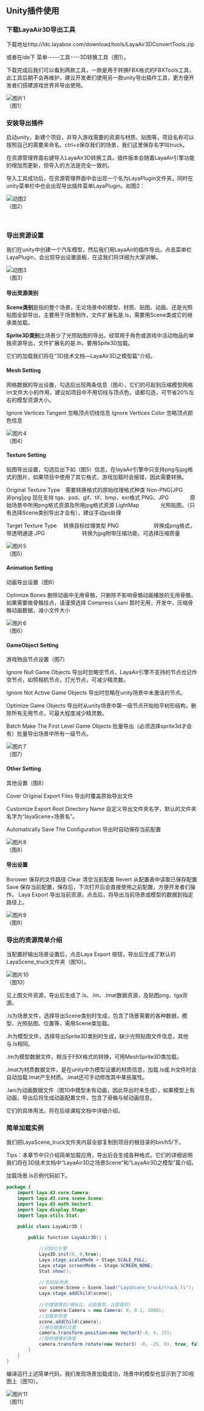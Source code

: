 ## Unity插件使用



### 下载LayaAir3D导出工具

下载地址http://ldc.layabox.com/download/tools/LayaAir3DConvertTools.zip

或者在ide下 菜单-----工具----3D转换工具（图1）。

下载完成后我们可以看到两款工具，一款是用于转换FBX格式的FBXTools工具，此工具后期不会再维护，建议开发者们使用另一款unity导出插件工具，更方便开发者们搭建游戏世界并导出使用。

![图片1](img/1.png)<br>（图1）



### 安装导出插件

启动unity，新建个项目，并导入游戏需要的资源与材质、贴图等，项目名称可以按照自己的需要来命名。ctrl+s保存我们的场景，我们这里保存名字叫truck。

在资源管理界面右键导入LayaAir3D转换工具。插件版本会随着LayaAir引擎功能的增加而更新，但导入的方法是完全一致的。

导入工具成功后，在资源管理界面中会出现一个名为LayaPlugin文件夹，同时在unity菜单栏中也会出现导出插件菜单LayaPlugin。如图2：

![动图2](img/2.gif)<br>（图2）

​

### 导出资源设置

我们在unity中创建一个汽车模型，然后我们用LayaAir的插件导出。点击菜单栏LayaPlugin，会出现导出设置面板，在这我们将详细为大家讲解。

![动图3](img/3.gif)<br>（图3）



#### 导出资源类别

**Scene类别**是指的整个场景，无论场景中的模型、材质、贴图、动画、还是光照贴图全部导出，主要用于场景制作，文件扩展名是.ls，需要用Scene类或它的继承类加载。

**Sprite3D类别**比场景少了光照贴图的导出，经常用于角色或游戏中活动物品的单独资源导出，文件扩展名的是.lh，要用Spite3D加载。

它们的加载我们将在“3D技术文档—LayaAir3D之模型篇"介绍。

#### Mesh Setting

网格数据的导出设置，勾选后出现两条信息（图4），它们的可起到压缩模型网格lm文件大小的作用，建议如项目中不用切线与顶点色，请都勾选，可节省20%左右的模型资源大小。

Ignore Vertices Tangent       忽略顶点切线信息
Ignore Vertices Color            忽略顶点颜色信息

![图片4](img/4.png)<br>（图4）



#### Texture Setting

贴图导出设置，勾选后出下如（图5）信息，在layaAir引擎中只支持png与jpg格式的图片，如果项目中使用了其它格式，游戏加载时会报错，因此需要转换。

Original Texture Type　需要转换格式的原始纹理格式种类
Non-PNG|JPG　　非png|jpg 现在支持 tga、psd、gif、tif、bmp、exr格式
PNG、JPG　　　　原始场景中所用png格式资源及所用jpg格式资源
LightMap　　　　光照贴图，（只有选择Scene类别导出才会有），建议手动ps处理

Target Texture Type　 转换目标纹理类型
PNG 　　　　　　 转换成png格式，带透明通道
JPG　　　　　　　转换为jpg附带压缩功能，可选择压缩质量

![图片5](img/5.png)<br>（图5）



#### Animation Setting

动画导出设置（图6）

Optimize Bones   删除动画中无用骨骼，只删除不影响骨骼动画播放的无用骨骼，如果需要做骨骼挂点，请谨慎选择
Compress Lsani   暂时无用，开发中，压缩骨骼动画数据，减小文件大小

![图片6](img/6.png)<br>（图6）



#### GameObject Setting 

游戏物品节点设置（图7）

Ignore Null Game Objects 
导出时忽略空节点，LayaAir引擎不支持的节点也记作空节点，如照相机节点，灯光节点，可减少精灵数。

Ignore Not Active Game Objects 
导出时忽略在unity场景中未激活的节点。

Optimize Game Objects 
导出时从unity场景中第一级节点开始拍平树形结构，删除所有无用节点，可最大程度减少精灵数。

Batch Make The First Level Game Objects 
批量导出（必须选择sprite3d才会有）批量导出场景中所有一级节点。

 ![图片7](img/7.png)<br>（图7）




#### Other Setting

其他设置（图8）

Cover Original Export Files 
导出时覆盖原始导出文件

Customize Export Root Directory Name 
自定义导出文件夹名字，默认的文件夹名字为“layaScene+场景名”。

Automatically Save The Configuration 
导出时自动保存当前配置

 ![图片8](img/8.png)<br>（图8）



#### 导出设置

Borower 保存的文件路径
Clear  清空当前配置
Revert 从配置表中读取已保存配置
Save   保存当前配置，保存后，下次打开后会直接使用之前配置，方便开发者们操作。
Laya Export  导出当前资源，点击后，将导出当前场景或模型的数据到指定路径上。

 ![图片9](img/9.png)<br>（图9）





### 导出的资源简单介绍

当配置好输出场景设置后，点击Laya Export 按钮，导出后生成了默认的LayaScene_truck文件夹（图10）。

 ![图片10](img/10.png)<br>（图10）

见上图文件资源，导出后生成了.ls、.lm、.lmat数据资源，及贴图png、tga资源。

.ls为场景文件，选择导出Scene类别时生成，包含了场景需要的各种数据，模型、光照贴图、位置等，需用Scene类加载。

.lh为模型文件，选择导出Sprite3D类别时生成，缺少光照贴图文件信息，其他与.ls相同。

.lm为模型数据文件，相当于FBX格式的转换，可用MeshSprite3D类加载。

.lmat为材质数据文件，是在unity中为模型设置的材质信息，加载.ls或.lh文件时会自动加载.lmat产生材质。.lmat还可手动修改其中某些属性。

.lani为动画数据文件（图10中模型未有动画，因此导出时未生成），如果模型上有动画，导出后将生成动画配置文件，包含了骨骼与帧动画信息。

它们的具体用法，将在后续课程文档中详细介绍。



### 简单加载实例

我们把LayaScene_truck文件夹内容全部复制到项目的根目录的bin/h5/下。

Tips：本章节中只介绍简单加载应用，导出后会生成各种格式，它们的详细说明我们将在3D技术文档中“LayaAir3D之场景Scene”和“LayaAir3D之模型”篇介绍。

加载场景.ls示例代码如下。

```java
package {
	import laya.d3.core.Camera;
	import laya.d3.core.scene.Scene;
	import laya.d3.math.Vector3;
	import laya.display.Stage;
	import laya.utils.Stat;

	public class LayaAir3D {
		
		public function LayaAir3D() {

			//初始化引擎
			Laya3D.init(0, 0,true);
			Laya.stage.scaleMode = Stage.SCALE_FULL;
			Laya.stage.screenMode = Stage.SCREEN_NONE;
			Stat.show();

			//添加3D场景
			var scene:Scene = Scene.load("LayaScene_truck/truck.ls");
			Laya.stage.addChild(scene);
			
			//创建摄像机(横纵比，近距裁剪，远距裁剪)
			var camera:Camera = new Camera( 0, 0.1, 1000);
			//加载到场景
			scene.addChild(camera);
			//移动摄像机位置
			camera.transform.position=new Vector3(-8, 4, 15);
			//旋转摄像机角度
			camera.transform.rotate(new Vector3( -8, -25, 0), true, false);
		}		
	}
}
```

编译运行上述简单代码，我们发现场景加载成功，场景中的模型也显示到了3D视图上（图10）。

 ![图片11](img/11.png)<br>（图11）

